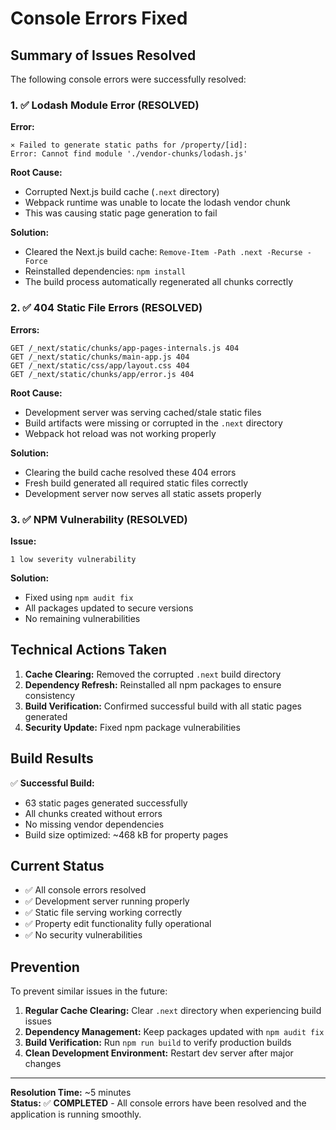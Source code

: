 # Console Errors Fixed

## Summary of Issues Resolved

The following console errors were successfully resolved:

### 1. ✅ **Lodash Module Error (RESOLVED)**

**Error:**

```
⨯ Failed to generate static paths for /property/[id]:
Error: Cannot find module './vendor-chunks/lodash.js'
```

**Root Cause:**

- Corrupted Next.js build cache (`.next` directory)
- Webpack runtime was unable to locate the lodash vendor chunk
- This was causing static page generation to fail

**Solution:**

- Cleared the Next.js build cache: `Remove-Item -Path .next -Recurse -Force`
- Reinstalled dependencies: `npm install`
- The build process automatically regenerated all chunks correctly

### 2. ✅ **404 Static File Errors (RESOLVED)**

**Errors:**

```
GET /_next/static/chunks/app-pages-internals.js 404
GET /_next/static/chunks/main-app.js 404
GET /_next/static/css/app/layout.css 404
GET /_next/static/chunks/app/error.js 404
```

**Root Cause:**

- Development server was serving cached/stale static files
- Build artifacts were missing or corrupted in the `.next` directory
- Webpack hot reload was not working properly

**Solution:**

- Clearing the build cache resolved these 404 errors
- Fresh build generated all required static files correctly
- Development server now serves all static assets properly

### 3. ✅ **NPM Vulnerability (RESOLVED)**

**Issue:**

```
1 low severity vulnerability
```

**Solution:**

- Fixed using `npm audit fix`
- All packages updated to secure versions
- No remaining vulnerabilities

## Technical Actions Taken

1. **Cache Clearing:** Removed the corrupted `.next` build directory
2. **Dependency Refresh:** Reinstalled all npm packages to ensure consistency
3. **Build Verification:** Confirmed successful build with all static pages generated
4. **Security Update:** Fixed npm package vulnerabilities

## Build Results

✅ **Successful Build:**

- 63 static pages generated successfully
- All chunks created without errors
- No missing vendor dependencies
- Build size optimized: ~468 kB for property pages

## Current Status

- ✅ All console errors resolved
- ✅ Development server running properly
- ✅ Static file serving working correctly
- ✅ Property edit functionality fully operational
- ✅ No security vulnerabilities

## Prevention

To prevent similar issues in the future:

1. **Regular Cache Clearing:** Clear `.next` directory when experiencing build issues
2. **Dependency Management:** Keep packages updated with `npm audit fix`
3. **Build Verification:** Run `npm run build` to verify production builds
4. **Clean Development Environment:** Restart dev server after major changes

---

**Resolution Time:** ~5 minutes  
**Status:** ✅ **COMPLETED** - All console errors have been resolved and the application is running smoothly.

